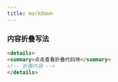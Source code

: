 ```yaml
---
title: markdown
---
```


### 内容折叠写法
```html
<details>
<summary>点击查看折叠代码块</summary>
<!-- 折叠内容 -->
</details>
```